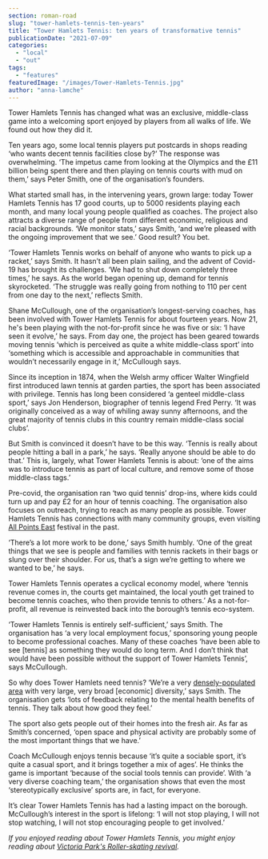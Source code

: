 ```yaml
---
section: roman-road
slug: "tower-hamlets-tennis-ten-years"
title: "Tower Hamlets Tennis: ten years of transformative tennis"
publicationDate: "2021-07-09"
categories: 
  - "local"
  - "out"
tags: 
  - "features"
featuredImage: "/images/Tower-Hamlets-Tennis.jpg"
author: "anna-lamche"
---
```


Tower Hamlets Tennis has changed what was an exclusive, middle-class game into a welcoming sport enjoyed by players from all walks of life. We found out how they did it.

Ten years ago, some local tennis players put postcards in shops reading ‘who wants decent tennis facilities close by?’ The response was overwhelming. ‘The impetus came from looking at the Olympics and the £11 billion being spent there and then playing on tennis courts with mud on them,’ says Peter Smith, one of the organisation’s founders. 

What started small has, in the intervening years, grown large: today Tower Hamlets Tennis has 17 good courts, up to 5000 residents playing each month, and many local young people qualified as coaches. The project also attracts a diverse range of people from different economic, religious and racial backgrounds. ‘We monitor stats,’ says Smith, ‘and we’re pleased with the ongoing improvement that we see.’ Good result? You bet.

‘Tower Hamlets Tennis works on behalf of anyone who wants to pick up a racket,’ says Smith. It hasn’t all been plain sailing, and the advent of Covid-19 has brought its challenges. ‘We had to shut down completely three times,’ he says. As the world began opening up, demand for tennis skyrocketed. ‘The struggle was really going from nothing to 110 per cent from one day to the next,’ reflects Smith.

Shane McCullough, one of the organisation’s longest-serving coaches, has been involved with Tower Hamlets Tennis for about fourteen years. Now 21, he's been playing with the not-for-profit since he was five or six: ‘I have seen it evolve,’ he says. From day one, the project has been geared towards moving tennis ‘which is perceived as quite a white middle-class sport’ into ‘something which is accessible and approachable in communities that wouldn’t necessarily engage in it,’ McCullough says.

Since its inception in 1874, when the Welsh army officer Walter Wingfield first introduced lawn tennis at garden parties, the sport has been associated with privilege. Tennis has long been considered ‘a genteel middle-class sport,’ says Jon Henderson, biographer of tennis legend Fred Perry. ‘It was originally conceived as a way of whiling away sunny afternoons, and the great majority of tennis clubs in this country remain middle-class social clubs’.

But Smith is convinced it doesn’t have to be this way. ‘Tennis is really about people hitting a ball in a park,’ he says. ‘Really anyone should be able to do that.’ This is, largely, what Tower Hamlets Tennis is about: ‘one of the aims was to introduce tennis as part of local culture, and remove some of those middle-class tags.’ 

Pre-covid, the organisation ran ‘two quid tennis’ drop-ins, where kids could turn up and pay £2 for an hour of tennis coaching. The organisation also focuses on outreach, trying to reach as many people as possible. Tower Hamlets Tennis has connections with many community groups, even visiting [All Points East](https://romanroadlondon.com/all-points-east-festival-victoria-park-east-london/) festival in the past.

‘There’s a lot more work to be done,’ says Smith humbly. ‘One of the great things that we see is people and families with tennis rackets in their bags or slung over their shoulder. For us, that’s a sign we’re getting to where we wanted to be,’ he says.

Tower Hamlets Tennis operates a cyclical economy model, where ‘tennis revenue comes in, the courts get maintained, the local youth get trained to become tennis coaches, who then provide tennis to others.’ As a not-for-profit, all revenue is reinvested back into the borough’s tennis eco-system. 

‘Tower Hamlets Tennis is entirely self-sufficient,’ says Smith. The organisation has ‘a very local employment focus,’ sponsoring young people to become professional coaches. Many of these coaches ‘have been able to see \[tennis\] as something they would do long term. And I don’t think that would have been possible without the support of Tower Hamlets Tennis’, says McCullough. 

So why does Tower Hamlets need tennis? ‘We’re a very [densely-populated area](https://www.theguardian.com/uk-news/davehillblog/2017/jan/22/high-density-london-past-present-and-future) with very large, very broad \[economic\] diversity,’ says Smith. The organisation gets ‘lots of feedback relating to the mental health benefits of tennis. They talk about how good they feel.’ 

The sport also gets people out of their homes into the fresh air. As far as Smith’s concerned, ‘open space and physical activity are probably some of the most important things that we have.’ 

Coach McCullough enjoys tennis because ‘it’s quite a sociable sport, it’s quite a casual sport, and it brings together a mix of ages’. He thinks the game is important ‘because of the social tools tennis can provide’. With ‘a very diverse coaching team,’ the organisation shows that even the most ‘stereotypically exclusive’ sports are, in fact, for everyone.

It’s clear Tower Hamlets Tennis has had a lasting impact on the borough. McCullough’s interest in the sport is lifelong: ‘I will not stop playing, I will not stop watching, I will not stop encouraging people to get involved.’

_If you enjoyed reading about Tower Hamlets Tennis, you might enjoy reading about [Victoria Park's Roller-skating revival](https://romanroadlondon.com/roller-skating-victoria-park-photoessay/)._
